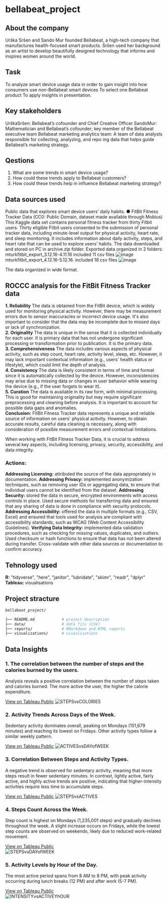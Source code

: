 # bellabeat_project
## About the company 
Urška Sršen and Sando Mur founded Bellabeat, a high-tech company that manufactures health-focused smart products. Sršen used her background as an artist to develop beautifully designed technology that informs and inspires women around the world.

## Task
To analyze smart device usage data in order to gain insight into how consumers use non-Bellabeat smart devices
To select one Bellabeat product 
To apply insights in presentation. 

## Key stakeholders
UrškaSršen: Bellabeat’s cofounder and Chief Creative Officer 
SandoMur: Mathematician and Bellabeat’s cofounder; key member of the Bellabeat executive team 
Bellabeat marketing analytics team: A team of data analysts responsible for collecting, analyzing, and repo ing data that helps guide Bellabeat’s marketing strategy.

## Qestions
1. What are some trends in smart device usage? 
2. How could these trends apply to Bellabeat customers? 
3. How could these trends help in influence Bellabeat marketing strategy?

## Data sources used
Public data that explores smart device users’ daily habits. 
● FitBit Fitness Tracker Data (CC0: Public Domain, dataset made available through Mobius)
This Kaggle data set contains personal fitness tracker from thirty Fitbit users. Thirty eligible Fitbit users consented to the submission of personal tracker data, including minute-level output for physical activity, heart rate, and sleep monitoring. It includes information about daily activity, steps, and heart rate that can be used to explore users’ habits.
The data downloaded and stored on PC in archive.zip folder. 
Exported data organized in 2 folders: 
mturkfitbit_export_3.12.16-4.11.16 included 11 csv files
 ![image](https://github.com/user-attachments/assets/4b327360-22df-42dd-8ed3-0c78d785f455)
mturkfitbit_export_4.12.16-5.12.16. included 18 csv files
 ![image](https://github.com/user-attachments/assets/e7cac289-5a2d-40d6-95e8-9b680cb45b78)

The data organized in wide format.

## ROCCC analysis for the FitBit Fitness Tracker data
**1. Reliability**
The data is obtained from the FitBit device, which is widely used for monitoring physical activity. However, there may be measurement errors due to sensor inaccuracies or incorrect device usage. It's also important to consider that the data may be incomplete due to missed days or lack of synchronization.  
**2. Originality**
The data is unique in the sense that it is collected individually for each user. It is primary data that has not undergone significant processing or transformation prior to publication. It is the primary data.  
**3. Comprehensiveness**
The data includes various aspects of physical activity, such as step count, heart rate, activity level, sleep, etc. However, it may lack important contextual information (e.g., users' health status or lifestyle), which could limit the depth of analysis.  
**4. Consistency**
The data is likely consistent in terms of time and format since it is automatically collected by the device. However, inconsistencies may arise due to missing data or changes in user behavior while wearing the device (e.g., if the user forgets to wear it).  
**5. Curation**
The data is available in its raw form, with minimal processing. This is good for maintaining originality but may require significant preprocessing and cleaning before analysis. It is important to account for possible data gaps and anomalies.  
**Conclusion:**
FitBit Fitness Tracker data represents a unique and reliable source of information on users' physical activity. However, to obtain accurate results, careful data cleaning is necessary, along with consideration of possible measurement errors and contextual limitations.  

 When working with FitBit Fitness Tracker Data, it is crucial to address several key aspects, including licensing, privacy, security, accessibility, and data integrity.

### Actions:
**Addressing Licensing:** attributed the source of the data appropriately in documentation.
**Addressing Privacy:** implemented anonymization techniques, such as removing user IDs or aggregating data, to ensure that individual users cannot be identified from the dataset.
**Addressing Security:** stored the data in secure, encrypted environments with access controls in place. Used secure methods for transferring data and ensured that any sharing of data is done in compliance with security protocols.
**Addressing Accessibility:**  offered the data in multiple formats (e.g., CSV, Excel) and ensured that tools used for analysis are compliant with accessibility standards, such as WCAG (Web Content Accessibility Guidelines).
**Verifying Data Integrity:** implemented data validation procedures, such as checking for missing values, duplicates, and outliers. Used checksum or hash functions to ensure that data has not been altered during transfer. Cross-validate with other data sources or documentation to confirm accuracy.

## Tehnology used
**R:** "tidyverse", "here", "janitor", "lubridate", "skimr", "readr", "dplyr"  
**Tableau:** visualisations

## Project stracture
```bash
bellabeat_project/

├── README.md            # project description  
├── data/                # data fils (CSV)  
├── reports/             # RMarkdown and HTML reports  
├── visualizations/      # visaulisations    
```
## Data Insights

### 1. The correlation between the number of steps and the calories burned by the users. 
Analysis reveals a positive correlation between the number of steps taken and calories burned. The more active the user, the higher the calorie expenditure.

[View on Tableau Public](https://public.tableau.com/views/Bellabeat_viz_17327147322200/STEPSvsCOLORIES_1)
![STEPSvsCOLORIES](visualizations/STEPSvsCOLORIES.png)

### 2. Activity Trends Across Days of the Week.
Sedentary activity dominates overall, peaking on Mondays (151,679 minutes) and reaching its lowest on Fridays. Other activity types follow a similar weekly pattern.  

[View on Tableau Public](https://public.tableau.com/views/Bellabeat_viz_17327147322200/Sheet2)
![ACTIVESvsDAYofWEEK](visualizations/ACTIVESvsDAYofWEEK.png)

### 3. Correlation Between Steps and Activity Types.
A negative trend is observed for sedentary activity, meaning that more steps result in fewer sedentary minutes. In contrast, lightly active, fairly active, and highly active trends are positive, indicating that higher-intensity activities require less time to accumulate steps.  

[View on Tableau Public](https://public.tableau.com/views/Bellabeat_viz_17327147322200/STEPSvsCOLORIES)
![STEPSvsACTIVES](visualizations/STEPSvsACTIVES.png)

### 4. Steps Count Across the Week.
Step count is highest on Mondays (1,235,001 steps) and gradually declines throughout the week. A slight increase occurs on Fridays, while the lowest step counts are observed on weekends, likely due to reduced work-related movement.  

[View on Tableau Public](https://public.tableau.com/views/Bellabeat_viz_17327147322200/STEPSvsDAYofWEEK)  
![STEPSvsDAYofWEEK](visualizations/STEPSvsDAYofWEEK.png)

### 5. Activity Levels by Hour of the Day.
The most active period spans from 8 AM to 8 PM, with peak activity occurring during lunch breaks (12 PM) and after work (5-7 PM).  

[View on Tableau Public](https://public.tableau.com/views/Bellabeat_viz_17327147322200/Sheet5)  
![INTENSITYvsACTIVEYhOUR](visualizations/INTENSITYvsACTIVEYhOUR.png)
